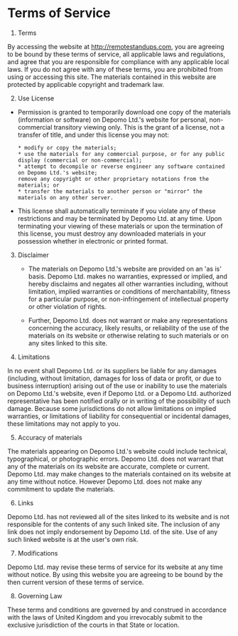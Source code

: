 

# Terms of Service

1. Terms

  By accessing the website at http://remotestandups.com, you are agreeing to be bound by these terms of service, all applicable laws and regulations, and agree that you are responsible for compliance with any applicable local laws. If you do not agree with any of these terms, you are prohibited from using or accessing this site. The materials contained in this website are protected by applicable copyright and trademark law.

2. Use License

  * Permission is granted to temporarily download one copy of the materials (information or software) on Depomo Ltd.'s website for personal, non-commercial transitory viewing only. This is the grant of a license, not a transfer of title, and under this license you may not:

        * modify or copy the materials;
        * use the materials for any commercial purpose, or for any public display (commercial or non-commercial);
        * attempt to decompile or reverse engineer any software contained on Depomo Ltd.'s website;
        remove any copyright or other proprietary notations from the materials; or
        * transfer the materials to another person or "mirror" the materials on any other server.

  * This license shall automatically terminate if you violate any of these restrictions and may be terminated by Depomo Ltd. at any time. Upon terminating your viewing of these materials or upon the termination of this license, you must destroy any downloaded materials in your possession whether in electronic or printed format.


3. Disclaimer

    * The materials on Depomo Ltd.'s website are provided on an 'as is' basis. Depomo Ltd. makes no warranties, expressed or implied, and hereby disclaims and negates all other warranties including, without limitation, implied warranties or conditions of merchantability, fitness for a particular purpose, or non-infringement of intellectual property or other violation of rights.

    * Further, Depomo Ltd. does not warrant or make any representations concerning the accuracy, likely results, or reliability of the use of the materials on its website or otherwise relating to such materials or on any sites linked to this site.


4. Limitations

  In no event shall Depomo Ltd. or its suppliers be liable for any damages (including, without limitation, damages for loss of data or profit, or due to business interruption) arising out of the use or inability to use the materials on Depomo Ltd.'s website, even if Depomo Ltd. or a Depomo Ltd. authorized representative has been notified orally or in writing of the possibility of such damage. Because some jurisdictions do not allow limitations on implied warranties, or limitations of liability for consequential or incidental damages, these limitations may not apply to you.

5. Accuracy of materials

  The materials appearing on Depomo Ltd.'s website could include technical, typographical, or photographic errors. Depomo Ltd. does not warrant that any of the materials on its website are accurate, complete or current. Depomo Ltd. may make changes to the materials contained on its website at any time without notice. However Depomo Ltd. does not make any commitment to update the materials.

6. Links

  Depomo Ltd. has not reviewed all of the sites linked to its website and is not responsible for the contents of any such linked site. The inclusion of any link does not imply endorsement by Depomo Ltd. of the site. Use of any such linked website is at the user's own risk.

7. Modifications

  Depomo Ltd. may revise these terms of service for its website at any time without notice. By using this website you are agreeing to be bound by the then current version of these terms of service.

8. Governing Law

  These terms and conditions are governed by and construed in accordance with the laws of United Kingdom and you irrevocably submit to the exclusive jurisdiction of the courts in that State or location.
